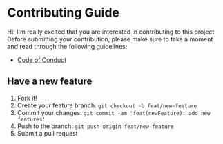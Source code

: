 # Contributing Guide

Hi! I'm really excited that you are interested in contributing to this project. Before submitting 
your contribution, please make sure to take a moment and read through the following guidelines:

- [Code of Conduct](https://github.com/Tarasikee/tinydb/blob/master/CODE_OF_CONDUCT.md)

## Have a new feature

1. Fork it!
2. Create your feature branch: `git checkout -b feat/new-feature`
3. Commit your changes: `git commit -am 'feat(newFeature): add new features'`
4. Push to the branch: `git push origin feat/new-feature`
5. Submit a pull request
